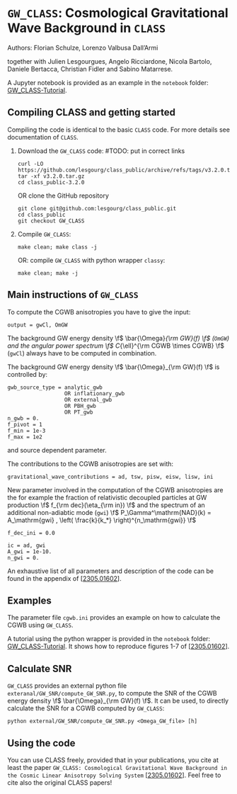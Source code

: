`GW_CLASS`: Cosmological Gravitational Wave Background in `CLASS`
=================================================================

Authors:
Florian Schulze,
Lorenzo Valbusa Dall’Armi

together with Julien Lesgourgues, Angelo Ricciardone, Nicola Bartolo,
Daniele Bertacca, Christian Fidler and Sabino Matarrese.

A Jupyter notebook is provided as an example in the `notebook` folder:
[GW_CLASS-Tutorial](notebooks/GW_CLASS-Tutorial.ipynb).


Compiling CLASS and getting started
-----------------------------------

Compiling the code is identical to the basic `CLASS` code.
For more details see documentation of `CLASS`.

 1. Download the `GW_CLASS` code: #TODO: put in correct links
    ```
    curl -LO https://github.com/lesgourg/class_public/archive/refs/tags/v3.2.0.tar.gz
    tar -xf v3.2.0.tar.gz
    cd class_public-3.2.0
    ```
    OR clone the GitHub repository
    ```
    git clone git@github.com:lesgourg/class_public.git
    cd class_public
    git checkout GW_CLASS
    ```
 2. Compile `GW_CLASS`:
    ```
    make clean; make class -j
    ```
    OR: compile `GW_CLASS` with python wrapper `classy`:
    ```
    make clean; make -j
    ```


Main instructions of `GW_CLASS`
-------------------------------

To compute the CGWB anisotropies you have to give the input:
```
output = gwCl, OmGW
```
The background GW energy density \f$ \bar{\Omega}_{\rm GW}(f) \f$ (`OmGW`) and the 
angular power spectrum \f$ C_{\ell}^{\rm CGWB \times CGWB} \f$ (`gwCl`)
always have to be computed in combination.

The background GW energy density \f$ \bar{\Omega}_{\rm GW}(f) \f$ is controlled by:
```
gwb_source_type = analytic_gwb 
                  OR inflationary_gwb
                  OR external_gwb
                  OR PBH_gwb
                  OR PT_gwb
n_gwb = 0.
f_pivot = 1
f_min = 1e-3
f_max = 1e2
```
and source dependent parameter.

The contributions to the CGWB anisotropies are set with:
```
gravitational_wave_contributions = ad, tsw, pisw, eisw, lisw, ini
```
New parameter involved in the computation of the CGWB anisotropies are the 
for example the fraction of relativistic decoupled particles at GW production
\f$ f_{\rm dec}(\eta_{\rm in}) \f$ and the spectrum of an additional non-adiabtic mode (`gwi`) \f$ P_\Gamma^\mathrm{NAD}(k) = A_\mathrm{gwi} \, \left( \frac{k}{k_*} \right)^{n_\mathrm{gwi}} \f$
```
f_dec_ini = 0.0

ic = ad, gwi
A_gwi = 1e-10.
n_gwi = 0.
```

An exhaustive list of all parameters and description of the code can be found in the appendix of [[2305.01602](https://arxiv.org/abs/2305.01602)].


Examples
--------

The parameter file `cgwb.ini` provides an example on how to calculate the CGWB using `GW_CLASS`.

A tutorial using the python wrapper is provided in the `notebook` folder:
[GW_CLASS-Tutorial](notebooks/GW_CLASS-Tutorial.ipynb).
It shows how to reproduce figures 1-7 of [[2305.01602](https://arxiv.org/abs/2305.01602)].


Calculate SNR
-------------

`GW_CLASS` provides an external python file `exteranal/GW_SNR/compute_GW_SNR.py`,
to compute the SNR of the CGWB energy density \f$ \bar{\Omega}_{\rm GW}(f) \f$.
It can be used, to directly calculate the SNR for a CGWB computed by `GW_CLASS`:
```
python external/GW_SNR/compute_GW_SNR.py <Omega_GW_file> [h]
``` 


Using the code
--------------

You can use CLASS freely, provided that in your publications, you cite at least the paper 
`GW_CLASS: Cosmological Gravitational Wave Background in the Cosmic Linear Anisotropy Solving System` [[2305.01602](https://arxiv.org/abs/2305.01602)].
Feel free to cite also the original CLASS papers!
